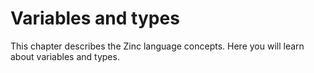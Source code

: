 # Variables and types

This chapter describes the Zinc language concepts. Here you will learn about
variables and types.
